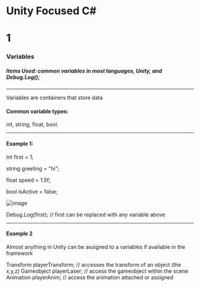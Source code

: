# Unity Focused C#
# 1
### Variables
##### Items Used: common variables in most languages, Unity, and Debug.Log();

---

Variables are containers that store data

#### Common variable types:
int, string, float, bool.

---

#### Example 1:

  int first = 1;

  string greeting = "hi";

  float speed = 1.5f;

  bool isActive = false;
  
  ![image](https://user-images.githubusercontent.com/62562456/183476627-a8b1ec0d-3c14-48e2-9f91-ee10f2f83b68.png)


  Debug.Log(first); // first can be replaced with any variable above
  
---

#### Example 2
Almost anything in Unity can be assigned to a variables if available in the framework

Transform playerTransform; // accesses the transform of an object (the x,y,z)
Gameobject playerLaser; // access the gameobject within the scene
Animation playerAnim; // access the animation attached or assigned

